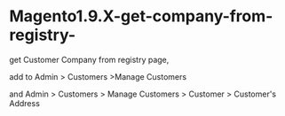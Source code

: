 # Magento1.9.X-get-company-from-registry-

get Customer Company from registry page,


add to Admin > Customers >Manage Customers


and Admin > Customers > Manage Customers > Customer > Customer's Address
